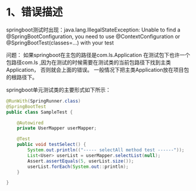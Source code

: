 # 1、错误描述
springboot测试时出现：java.lang.IllegalStateException: 
Unable to find a @SpringBootConfiguration, 
you need to use @ContextConfiguration or @SpringBootTest(classes=...) with your test

问题：
如果springboot在主包的路径是com.ls.Application
在测试包下也许一个包路径com.ls ,因为在测试的时候需要在测试类的当前包路径下找到主类Application，
否则就会上面的错误。
一般情况下把主类Application放在项目包的根路径下。

springboot单元测试类的主要形式如下所示：

```java
@RunWith(SpringRunner.class)
@SpringBootTest
public class SampleTest {

    @Autowired
    private UserMapper userMapper;

    @Test
    public void testSelect() {
        System.out.println(("----- selectAll method test ------"));
        List<User> userList = userMapper.selectList(null);
        Assert.assertEquals(5, userList.size());
        userList.forEach(System.out::println);
    }

}
```
